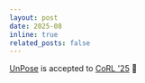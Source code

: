 ```yaml
---
layout: post
date: 2025-08
inline: true
related_posts: false
---
```


[UnPose](https://frankzhaodong.github.io/UnPose/) is accepted to [CoRL '25](https://www.corl.org/) :tada:
